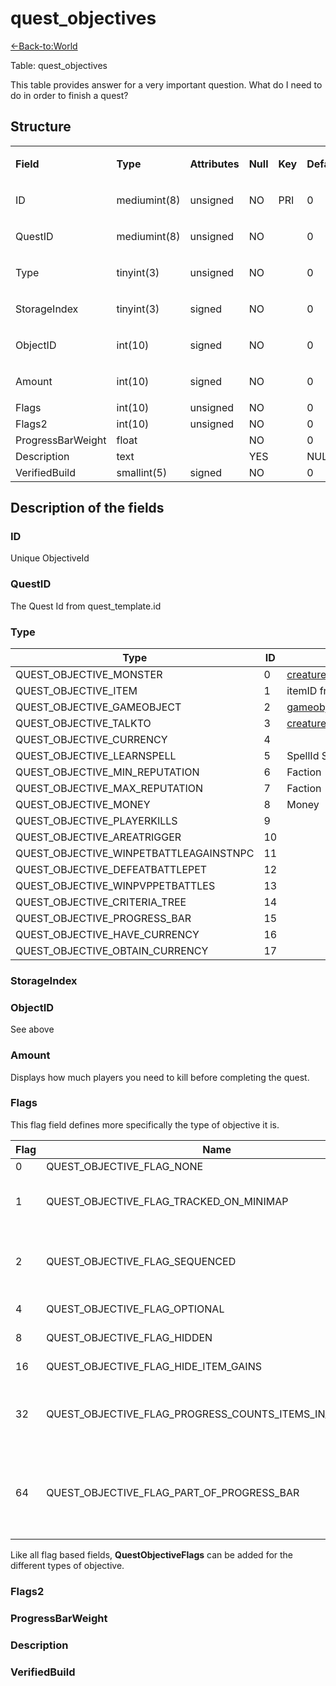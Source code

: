 # quest\_objectives

[<-Back-to:World](database-world.md)

Table: quest\_objectives

This table provides answer for a very important question. What do I need to do in order to finish a quest?

## Structure

<table>
<tbody>
<tr class="odd">
<td><p><strong>Field</strong></p></td>
<td><p><strong>Type</strong></p></td>
<td><p><strong>Attributes</strong></p></td>
<td><p><strong>Null</strong></p></td>
<td><p><strong>Key</strong></p></td>
<td><p><strong>Default</strong></p></td>
<td><p><strong>Comment</strong></p></td>
</tr>
<tr class="even">
<td><p>ID</p></td>
<td><p>mediumint(8)</p></td>
<td><p>unsigned</p></td>
<td>NO</td>
<td>PRI</td>
<td>0</td>
<td><p><br />
</p></td>
</tr>
<tr class="odd">
<td><p>QuestID</p></td>
<td>mediumint(8)</td>
<td>unsigned</td>
<td><p>NO</p></td>
<td><p><br />
</p></td>
<td><p>0</p></td>
<td><p><br />
</p></td>
</tr>
<tr class="even">
<td><p>Type</p></td>
<td><p>tinyint(3)</p></td>
<td>unsigned</td>
<td>NO</td>
<td><p><br />
</p></td>
<td><p>0</p></td>
<td><p><br />
</p></td>
</tr>
<tr class="odd">
<td><p>StorageIndex</p></td>
<td>tinyint(3)</td>
<td>signed</td>
<td>NO</td>
<td><p><br />
</p></td>
<td>0</td>
<td><p><br />
</p></td>
</tr>
<tr class="even">
<td><p>ObjectID</p></td>
<td><p>int(10)</p></td>
<td>signed</td>
<td>NO</td>
<td><br />
</td>
<td>0</td>
<td><p><br />
</p></td>
</tr>
<tr class="odd">
<td><p>Amount</p></td>
<td><p>int(10)</p></td>
<td>signed</td>
<td>NO</td>
<td><br />
</td>
<td>0</td>
<td><br />
</td>
</tr>
<tr class="even">
<td>Flags</td>
<td>int(10)</td>
<td>unsigned</td>
<td>NO</td>
<td><br />
</td>
<td>0</td>
<td><br />
</td>
</tr>
<tr class="odd">
<td>Flags2</td>
<td>int(10)</td>
<td>unsigned</td>
<td>NO</td>
<td><br />
</td>
<td>0</td>
<td><br />
</td>
</tr>
<tr class="even">
<td>ProgressBarWeight</td>
<td>float</td>
<td><br />
</td>
<td>NO</td>
<td><br />
</td>
<td>0</td>
<td><br />
</td>
</tr>
<tr class="odd">
<td>Description</td>
<td>text</td>
<td><br />
</td>
<td>YES</td>
<td><br />
</td>
<td>NULL</td>
<td><br />
</td>
</tr>
<tr class="even">
<td>VerifiedBuild</td>
<td>smallint(5)</td>
<td>signed</td>
<td>NO</td>
<td><br />
</td>
<td>0</td>
<td><br />
</td>
</tr>
</tbody>
</table>

## Description of the fields

### ID

Unique ObjectiveId

### QuestID

The Quest Id from quest\_template.id

### Type

<table>
<thead>
<tr class="header">
<th>Type</th>
<th>ID</th>
<th>ObjectID</th>
</tr>
</thead>
<tbody>
<tr class="odd">
<td>QUEST_OBJECTIVE_MONSTER</td>
<td>0</td>
<td><a href="https://trinitycore.atlassian.net/wiki/display/tc/creature_template#creature_template-entry">creature_template.entry</a></td>
</tr>
<tr class="even">
<td>QUEST_OBJECTIVE_ITEM</td>
<td>1</td>
<td>itemID from Item.db2</td>
</tr>
<tr class="odd">
<td>QUEST_OBJECTIVE_GAMEOBJECT</td>
<td>2</td>
<td><a href="https://trinitycore.atlassian.net/wiki/display/tc/gameobject_template#gameobject_template-entry">gameobject_template.entry</a></td>
</tr>
<tr class="even">
<td>QUEST_OBJECTIVE_TALKTO</td>
<td>3</td>
<td><a href="https://trinitycore.atlassian.net/wiki/display/tc/creature_template#creature_template-entry">creature_template.entry</a></td>
</tr>
<tr class="odd">
<td>QUEST_OBJECTIVE_CURRENCY</td>
<td>4</td>
<td><br />
</td>
</tr>
<tr class="even">
<td>QUEST_OBJECTIVE_LEARNSPELL</td>
<td>5</td>
<td>SpellId Spell.db2</td>
</tr>
<tr class="odd">
<td>QUEST_OBJECTIVE_MIN_REPUTATION</td>
<td>6</td>
<td>Faction</td>
</tr>
<tr class="even">
<td>QUEST_OBJECTIVE_MAX_REPUTATION</td>
<td>7</td>
<td>Faction</td>
</tr>
<tr class="odd">
<td>QUEST_OBJECTIVE_MONEY</td>
<td>8</td>
<td>Money</td>
</tr>
<tr class="even">
<td>QUEST_OBJECTIVE_PLAYERKILLS</td>
<td>9</td>
<td><br />
</td>
</tr>
<tr class="odd">
<td>QUEST_OBJECTIVE_AREATRIGGER</td>
<td>10</td>
<td><br />
</td>
</tr>
<tr class="even">
<td>QUEST_OBJECTIVE_WINPETBATTLEAGAINSTNPC</td>
<td>11</td>
<td><br />
</td>
</tr>
<tr class="odd">
<td>QUEST_OBJECTIVE_DEFEATBATTLEPET</td>
<td>12</td>
<td><br />
</td>
</tr>
<tr class="even">
<td>QUEST_OBJECTIVE_WINPVPPETBATTLES</td>
<td>13</td>
<td><br />
</td>
</tr>
<tr class="odd">
<td>QUEST_OBJECTIVE_CRITERIA_TREE</td>
<td>14</td>
<td><br />
</td>
</tr>
<tr class="even">
<td>QUEST_OBJECTIVE_PROGRESS_BAR</td>
<td>15</td>
<td><br />
</td>
</tr>
<tr class="odd">
<td>QUEST_OBJECTIVE_HAVE_CURRENCY</td>
<td>16</td>
<td><br />
</td>
</tr>
<tr class="even">
<td>QUEST_OBJECTIVE_OBTAIN_CURRENCY</td>
<td>17</td>
<td><br />
</td>
</tr>
</tbody>
</table>

### StorageIndex

### ObjectID

See above

### Amount

Displays how much players you need to kill before completing the quest.

### Flags

This flag field defines more specifically the type of objective it is.

| Flag | Name                                                           | Description                                                                                                     |
|------|----------------------------------------------------------------|-----------------------------------------------------------------------------------------------------------------|
| 0    | QUEST\_OBJECTIVE\_FLAG\_NONE                                   | No flags                                                                                                        |
| 1    | QUEST\_OBJECTIVE\_FLAG\_TRACKED\_ON\_MINIMAP                   | Client displays large yellow blob on minimap for creature/gameobject                                            |
| 2    | QUEST\_OBJECTIVE\_FLAG\_SEQUENCED                              | Client will not see the objective displayed until all previous objectives are completed                         |
| 4    | QUEST\_OBJECTIVE\_FLAG\_OPTIONAL                               | Not required to complete the quest                                                                              |
| 8    | QUEST\_OBJECTIVE\_FLAG\_HIDDEN                                 | Never displayed in quest log                                                                                    |
| 16   | QUEST\_OBJECTIVE\_FLAG\_HIDE\_ITEM\_GAINS                      | Skip showing item objective progress                                                                            |
| 32   | QUEST\_OBJECTIVE\_FLAG\_PROGRESS\_COUNTS\_ITEMS\_IN\_INVENTORY | Item objective progress counts items in inventory instead of reading it from updatefields                       |
| 64   | QUEST\_OBJECTIVE\_FLAG\_PART\_OF\_PROGRESS\_BAR                | Hidden objective used to calculate progress bar percent (quests are limited to a single progress bar objective) |

Like all flag based fields, **QuestObjectiveFlags** can be added for the different types of objective.

### Flags2

### ProgressBarWeight

### Description

### VerifiedBuild


